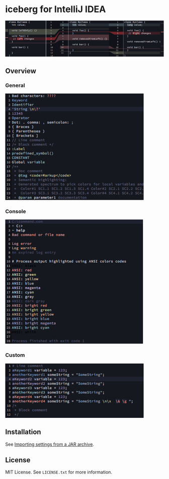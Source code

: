 iceberg for IntelliJ IDEA
=========================

![](https://raw.githubusercontent.com/Kuniwak/iceberg.icls/master/images/vcs.png)



Overview
--------



### General

![](https://raw.githubusercontent.com/Kuniwak/iceberg.icls/master/images/general.png)



### Console

![](https://raw.githubusercontent.com/Kuniwak/iceberg.icls/master/images/console.png)



### Custom

![](https://raw.githubusercontent.com/Kuniwak/iceberg.icls/master/images/custom.png)



Installation
------------

See [Importing settings from a JAR archive](https://www.jetbrains.com/help/idea/2016.3/exporting-and-importing-settings.html#d2139467e55).



License
-------

MIT License. See `LICENSE.txt` for more information.
